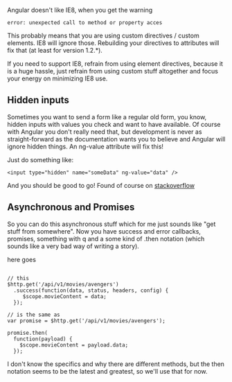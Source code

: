 Angular doesn't like IE8, when you get the warning
```
error: unexpected call to method or property acces
```

This probably means that you are using custom directives / custom elements.
IE8 will ignore those. Rebuilding your directives to attributes will fix that (at least for version 1.2.*).

If you need to support IE8, refrain from using element directives, because it is a huge hassle, just refrain from using custom stuff altogether and focus your energy on minimizing IE8 use.

## Hidden inputs

Sometimes you want to send a form like a regular old form, you know, hidden inputs with values you check and want to have available. Of course with Angular you don't really need that,
but development is never as straight-forward as the documentation wants you to believe and Angular will ignore hidden things. An ng-value attribute will fix this!

Just do something like:

```
<input type="hidden" name="someData" ng-value="data" />
```

And you should be good to go! Found of course on [stackoverflow](http://stackoverflow.com/questions/18446359/angularjs-does-not-send-hidden-field-value)

## Asynchronous and Promises


So you can do this asynchronous stuff which for me just sounds like "get stuff from somewhere". Now you have success and error callbacks, promises, something with q and a some kind of .then notation (which sounds like a very bad way of writing a story).

here goes

```

// this
$http.get('/api/v1/movies/avengers')
  .success(function(data, status, headers, config) {
     $scope.movieContent = data;
  });
 
// is the same as
var promise = $http.get('/api/v1/movies/avengers');
 
promise.then(
  function(payload) {
    $scope.movieContent = payload.data;
  });

```

I don't know the specifics and why there are different methods, but the then notation seems to be the latest and greatest, so we'll use that for now.
